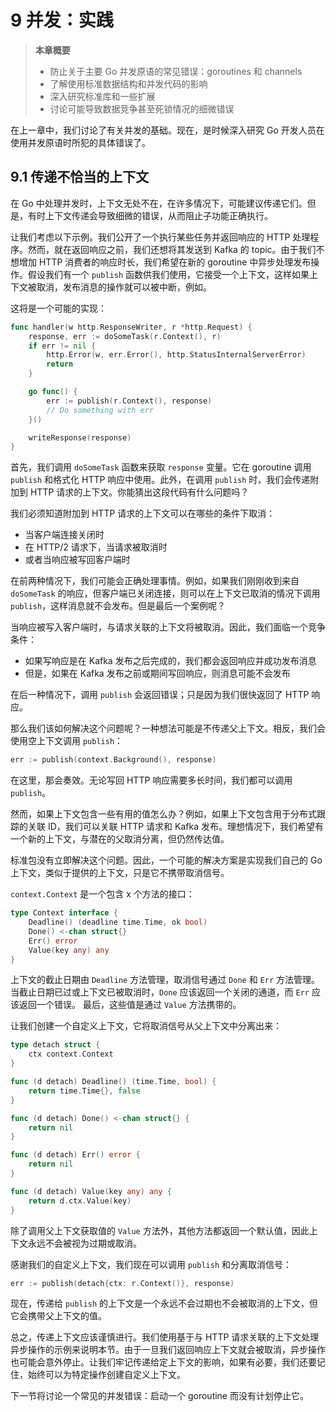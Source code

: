 # 9 并发：实践

> **本章概要**
> * 防止关于主要 Go 并发原语的常见错误：goroutines 和 channels
> * 了解使用标准数据结构和并发代码的影响
> * 深入研究标准库和一些扩展
> * 讨论可能导致数据竞争甚至死锁情况的细微错误

在上一章中，我们讨论了有关并发的基础。现在，是时候深入研究 Go 开发人员在使用并发原语时所犯的具体错误了。

## 9.1 传递不恰当的上下文

在 Go 中处理并发时，上下文无处不在，在许多情况下，可能建议传递它们。但是，有时上下文传递会导致细微的错误，从而阻止子功能正确执行。

让我们考虑以下示例。我们公开了一个执行某些任务并返回响应的 HTTP 处理程序。然而，就在返回响应之前，我们还想将其发送到 Kafka 的 topic。由于我们不想增加 HTTP 消费者的响应时长，我们希望在新的 goroutine 中异步处理发布操作。假设我们有一个 `publish` 函数供我们使用，它接受一个上下文，这样如果上下文被取消，发布消息的操作就可以被中断，例如。

这将是一个可能的实现：

```go
func handler(w http.ResponseWriter, r *http.Request) {
    response, err := doSomeTask(r.Context(), r)
    if err != nil {
        http.Error(w, err.Error(), http.StatusInternalServerError)
        return
    }

    go func() {
        err := publish(r.Context(), response)
        // Do something with err
    }()

    writeResponse(response)
}
```

首先，我们调用 `doSomeTask` 函数来获取 `response` 变量。它在 goroutine 调用 `publish` 和格式化 HTTP 响应中使用。此外，在调用 `publish` 时，我们会传递附加到 HTTP 请求的上下文。你能猜出这段代码有什么问题吗？

我们必须知道附加到 HTTP 请求的上下文可以在哪些的条件下取消：

* 当客户端连接关闭时
* 在 HTTP/2 请求下，当请求被取消时
* 或者当响应被写回客户端时

在前两种情况下，我们可能会正确处理事情。例如，如果我们刚刚收到来自 `doSomeTask` 的响应，但客户端已关闭连接，则可以在上下文已取消的情况下调用 `publish`，这样消息就不会发布。但是最后一个案例呢？

当响应被写入客户端时，与请求关联的上下文将被取消。因此，我们面临一个竞争条件：

* 如果写响应是在 Kafka 发布之后完成的，我们都会返回响应并成功发布消息
* 但是，如果在 Kafka 发布之前或期间写回响应，则消息可能不会发布

在后一种情况下，调用 `publish` 会返回错误；只是因为我们很快返回了 HTTP 响应。

那么我们该如何解决这个问题呢？一种想法可能是不传递父上下文。相反，我们会使用空上下文调用 `publish`：

```go
err := publish(context.Background(), response)
```

在这里，那会奏效。无论写回 HTTP 响应需要多长时间，我们都可以调用 `publish`。

然而，如果上下文包含一些有用的值怎么办？例如，如果上下文包含用于分布式跟踪的关联 ID，我们可以关联 HTTP 请求和 Kafka 发布。理想情况下，我们希望有一个新的上下文，与潜在的父取消分离，但仍然传达值。

标准包没有立即解决这个问题。因此，一个可能的解决方案是实现我们自己的 Go 上下文，类似于提供的上下文，只是它不携带取消信号。

`context.Context` 是一个包含 x 个方法的接口：

```go
type Context interface {
    Deadline() (deadline time.Time, ok bool)
    Done() <-chan struct{}
    Err() error
	Value(key any) any
}
```

上下文的截止日期由 `Deadline` 方法管理，取消信号通过 `Done` 和 `Err` 方法管理。当截止日期已过或上下文已被取消时，`Done` 应该返回一个关闭的通道，而 `Err` 应该返回一个错误。 最后，这些值是通过 `Value` 方法携带的。

让我们创建一个自定义上下文，它将取消信号从父上下文中分离出来：

```go
type detach struct {
    ctx context.Context
}

func (d detach) Deadline() (time.Time, bool) {
    return time.Time{}, false
}

func (d detach) Done() <-chan struct{} {
    return nil
}

func (d detach) Err() error {
    return nil
}

func (d detach) Value(key any) any {
    return d.ctx.Value(key)
}
```

除了调用父上下文获取值的 `Value` 方法外，其他方法都返回一个默认值，因此上下文永远不会被视为过期或取消。

感谢我们的自定义上下文，我们现在可以调用 `publish` 和分离取消信号：

```go
err := publish(detach{ctx: r.Context()}, response)
```

现在，传递给 `publish` 的上下文是一个永远不会过期也不会被取消的上下文，但它会携带父上下文的值。

总之，传递上下文应该谨慎进行。我们使用基于与 HTTP 请求关联的上下文处理异步操作的示例来说明本节。由于一旦我们返回响应上下文就会被取消，异步操作也可能会意外停止。让我们牢记传递给定上下文的影响，如果有必要，我们还要记住，始终可以为特定操作创建自定义上下文。

下一节将讨论一个常见的并发错误：启动一个 goroutine 而没有计划停止它。